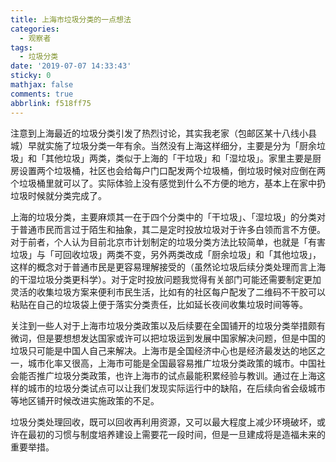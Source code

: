 ```yaml
---
title: 上海市垃圾分类的一点想法
categories:
  - 观察者
tags:
  - 垃圾分类
date: '2019-07-07 14:33:43'
sticky: 0
mathjax: false
comments: true
abbrlink: f518ff75
---
```


注意到上海最近的垃圾分类引发了热烈讨论，其实我老家（包邮区某十八线小县城）早就实施了垃圾分类一年有余。当然没有上海这样细分，主要是分为「厨余垃圾」和「其他垃圾」两类，类似于上海的「干垃圾」和「湿垃圾」。家里主要是厨房设置两个垃圾桶，社区也会给每户门口配发两个垃圾桶，倒垃圾时候对应倒在两个垃圾桶里就可以了。实际体验上没有感觉到什么不方便的地方，基本上在家中扔垃圾时候就分类完成了。<!-- more -->

上海的垃圾分类，主要麻烦其一在于四个分类中的「干垃圾」、「湿垃圾」的分类对于普通市民而言过于陌生和抽象，其二是定时投放垃圾对于许多白领而言不方便。对于前者，个人认为目前北京市计划制定的垃圾分类方法比较简单，也就是「有害垃圾」与「可回收垃圾」两类不变，另外两类改成「厨余垃圾」和「其他垃圾」，这样的概念对于普通市民是更容易理解接受的（虽然论垃圾后续分类处理而言上海的干湿垃圾分类更科学）。对于定时投放问题我觉得有关部门可能还需要制定更加灵活的收集垃圾方案来便利市民生活，比如有的社区每户配发了二维码不干胶可以粘贴在自己的垃圾袋上便于落实分类责任，比如延长夜间收集垃圾时间等等。

关注到一些人对于上海市垃圾分类政策以及后续要在全国铺开的垃圾分类举措颇有微词，但是要想想发达国家或许可以把垃圾运到发展中国家解决问题，但是中国的垃圾只可能是中国人自己来解决。上海市是全国经济中心也是经济最发达的地区之一，城市化率又很高，上海市可能是全国最容易推广垃圾分类政策的城市。中国社会能否推广垃圾分类政策，也许上海市的试点最能积累经验与教训。通过在上海这样的城市的垃圾分类试点可以让我们发现实际运行中的缺陷，在后续向省会级城市等地区铺开时候改进实施政策的不足。

垃圾分类处理回收，既可以回收再利用资源，又可以最大程度上减少环境破坏，或许在最初的习惯与制度培养建设上需要花一段时间，但是一旦建成将是造福未来的重要举措。
